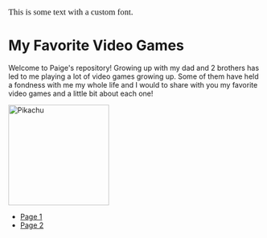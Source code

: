 <span style="font-family: Meslo Noto; font-size: 1.2em;">This is some text with a custom font.</span>

# My Favorite Video Games

Welcome to Paige's repository! Growing up with my dad and 2 brothers has led to me playing a lot of video games growing up. Some of them have held a fondness with me my whole life and I would to share with you my favorite video games and a little bit about each one!

<img src= "https://pngimg.com/uploads/pokemon/pokemon_PNG12.png" alt="Pikachu" width="200" />



- [Page 1](page1.md)
- [Page 2](page2.md)
